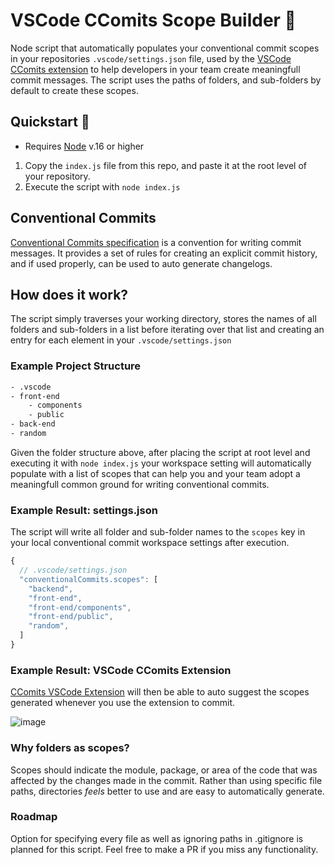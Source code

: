 # VSCode CComits Scope Builder 🔎

Node script that automatically populates your conventional commit scopes in your repositories `.vscode/settings.json` file, used by the [VSCode CComits extension](https://marketplace.visualstudio.com/items?itemName=vivaxy.vscode-conventional-commits) to help developers in your team create meaningfull commit messages. The script uses the paths of folders, and sub-folders by default to create these scopes.

## Quickstart 🚀
* Requires [Node](https://nodejs.org/en) v.16 or higher
1. Copy the `index.js` file from this repo, and paste it at the root level of your repository.
2. Execute the script with `node index.js`

## Conventional Commits

[Conventional Commits specification](https://www.conventionalcommits.org/en/v1.0.0/) is a convention for writing commit messages. It provides a set of rules for creating an explicit commit history, and if used properly, can be used to auto generate changelogs.

## How does it work?

The script simply traverses your working directory, stores the names of all folders and sub-folders in a list before iterating over that list and creating an entry for each element in your `.vscode/settings.json`

### Example Project Structure

```bash
- .vscode
- front-end
    - components
    - public
- back-end
- random

```

Given the folder structure above, after placing the script at root level and executing it with `node index.js` your workspace setting will automatically populate with a list of scopes that can help you and your team adopt a meaningfull common ground for writing conventional commits.

### Example Result: settings.json
The script will write all folder and sub-folder names to the `scopes` key in your local conventional commit workspace settings after execution.
```js
{
  // .vscode/settings.json
  "conventionalCommits.scopes": [
    "backend",
    "front-end",
    "front-end/components",
    "front-end/public",
    "random",
  ]
}
```
### Example Result: VSCode CComits Extension

[CComits VSCode Extension](https://marketplace.visualstudio.com/items?itemName=vivaxy.vscode-conventional-commits) will then be able to auto suggest the scopes generated whenever you use the extension to commit.

![image](https://github.com/arienshibani/ccommits-scope-builder/assets/22197324/230ddd6a-f5a1-4928-ad33-443ebb52a93c)




### Why folders as scopes?

Scopes should indicate the module, package, or area of the code that was affected by the changes made in the commit. Rather than using specific file paths, directories *feels*   better to use and are easy to automatically generate. 

### Roadmap
Option for specifying every file as well as ignoring paths in .gitignore is planned for this script. Feel free to make a PR if you miss any functionality. 
